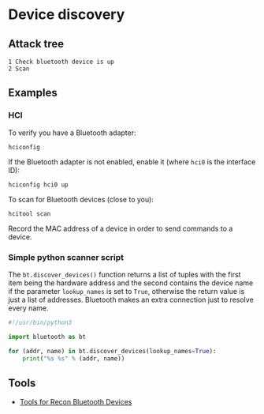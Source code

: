 # Device discovery

## Attack tree

```text
1 Check bluetooth device is up
2 Scan
```
## Examples

### HCI

To verify you have a Bluetooth adapter:

    hciconfig

If the Bluetooth adapter is not enabled, enable it (where `hci0` is the interface ID):

    hciconfig hci0 up

To scan for Bluetooth devices (close to you):

    hcitool scan

Record the MAC address of a device in order to send commands to a device.

### Simple python scanner script

The `bt.discover_devices()` function returns a list of tuples with the first item being
the hardware address and the second contains the device name if the parameter
`lookup_names` is set to `True`, otherwise the return value is just a list of addresses.
Bluetooth makes an extra connection just to resolve every name.

```python
#!/usr/bin/python3

import bluetooth as bt

for (addr, name) in bt.discover_devices(lookup_names=True):
    print("%s %s" % (addr, name))
```

## Tools

* [Tools for Recon Bluetooth Devices](https://allabouttesting.org/tools-for-recon-bluetooth-devices-by-using-kali-linux/)